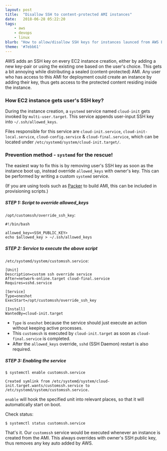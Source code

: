 ```yaml
---
layout: post
title:  "Disallow SSH to content-protected AMI instances"
date:   2018-06-28 05:22:20
tags:
    - aws
    - devops
    - linux
blurb: "How to allow/disallow SSH keys for instances launced from AWS EC2 AMIs"
theme: '#7ebb61'
---
```


AWS adds an SSH key on every EC2 instance creation, either by adding a new key-pair or using the existing one based on the user's choice. This gets a bit annoying while distributing a sealed (content-protected) AMI. Any user who has access to this AMI for deployment could create an instance by adding their key, thus gets access to the protected content residing inside the instance.


### How EC2 instance gets user's SSH key?

During the instance creation, a `systemd` service named `cloud-init` gets invoked by `multi-user.target`. This service appends user-input SSH key into `~/.ssh/allowed_keys`.

Files responsible for this service are `cloud-init.service`, `cloud-init-local.service`, `cloud-config.service` & `cloud-final.service`, which can be located under `/etc/systemd/system/cloud-init.target/`.


### Prevention method - `systemd` for the rescue!

The easiest way to fix this is by removing user's SSH key as soon as the instance boot up, instead override `allowed_keys` with owner's key. This can be performed by writing a custom `systemd` service.

(If you are using tools such as [Packer](https://www.packer.io/docs/builders/amazon.html) to build AMI, this can be included in provisioning scripts.)

##### STEP 1: Script to override allowed_keys

`/opt/customssh/override_ssh_key`:

```
#!/bin/bash

allowed_key=<SSH_PUBLIC_KEY>
echo $allowed_key > ~/.ssh/allowed_keys
```

##### STEP 2: Service to execute the above script

`/etc/systemd/system/customssh.service`:

```
[Unit]
Description=custom ssh override service
After=network-online.target cloud-final.service
Requires=sshd.service

[Service]
Type=oneshot
ExecStart=/opt/customssh/override_ssh_key

[Install]
WantedBy=cloud-init.target
```

- `Type` is `oneshot` because the service should just execute an action without keeping active processes.
- This `customssh` is executed by `cloud-init.target` as soon as `cloud-final.service` is completed.
- After the `allowed_keys` override, `sshd` (SSH Daemon) restart is also required.

##### STEP 3: Enabling the service

```
$ systemctl enable customssh.service

Created symlink from /etc/systemd/system/cloud-init.target.wants/customssh.service to /etc/systemd/system/customssh.service.
```
`enable` will hook the specified unit into relevant places, so that it will automatically start on boot.

Check status:
```
$ systemctl status customssh.service
```

That's it. Our `customssh` service would be executed whenever an instance is created from the AMI. This always overrides with owner's SSH public key, thus removes any key auto added by AWS.
